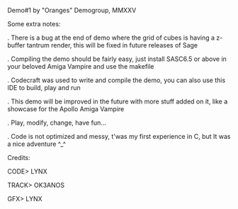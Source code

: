 Demo#1 by "Oranges" Demogroup, MMXXV

Some extra notes:

. There is a bug at the end of demo where the grid of cubes is having a z-buffer tantrum render, this will be fixed in future releases of Sage

. Compiling the demo should be fairly easy, just install SASC6.5 or above in your beloved Amiga Vampire and use the makefile

. Codecraft was used to write and compile the demo, you can also use this IDE to build, play and run

. This demo will be improved in the future with more stuff added on it, like a showcase for the Apollo Amiga Vampire

. Play, modify, change, have fun...

. Code is not optimized and messy, t'was my first experience in C, but It was a nice adventure ^_^


Credits:

CODE> LYNX

TRACK> OK3ANOS

GFX> LYNX
